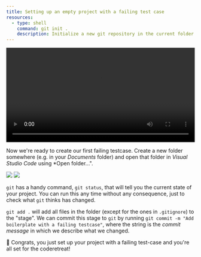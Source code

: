 ```yaml
---
title: Setting up an empty project with a failing test case
resources:
  - type: shell
    command: git init .
    description: Initialize a new git repository in the current folder
---
```


<video width="100%" controls class="my-2 drop-shadow" src="{% link getting-started/guides/macosx-intellij-java.mp4 %}"></video>

Now we're ready to create our first failing testcase. Create a new folder somewhere (e.g. in your *Documents* folder) and open that folder in *Visual Studio Code* using *Open folder...". 


<img class="img-fluid" src="{% link getting-started/guides/macosx-intellij-java-green-tests.png %}"/>
<img class="img-fluid" src="{% link getting-started/guides/macosx-intellij-java-red-test.png %}"/>





`git` has a handy command, `git status`, that will tell you the current state of your project. You can run this any time without any consequence, just to check what `git` thinks has changed.

`git add .` will add all files in the folder (except for the ones in `.gitignore`) to the "stage". We can commit this stage to `git` by running `git commit -m "Add boilerplate with a failing testcase"`, where the string is the *commit message* in which we describe what we changed.

🎉 Congrats, you just set up your project with a failing test-case and you're all set for the coderetreat!